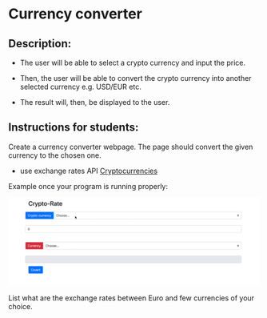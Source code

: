 # Currency converter

## Description:

- The user will be able to select a crypto currency and input the price.

- Then, the user will be able to convert the crypto currency into another selected currency e.g. USD/EUR etc.

- The result will, then, be displayed to the user.

## Instructions for students:

Create a currency converter webpage. The page should convert the given currency to the chosen one.

- use exchange rates API [Cryptocurrencies](https://www.cryptonator.com/api)

Example once your program is running properly:

![preview](./demo.gif)

List what are the exchange rates between Euro and few currencies of your choice.
